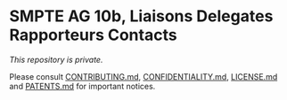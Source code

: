 # SMPTE AG 10b, Liaisons Delegates Rapporteurs Contacts

_This repository is *private*._

Please consult [CONTRIBUTING.md](./CONTRIBUTING.md), [CONFIDENTIALITY.md](./CONFIDENTIALITY.md), [LICENSE.md](./LICENSE.md) and
[PATENTS.md](./PATENTS.md) for important notices.